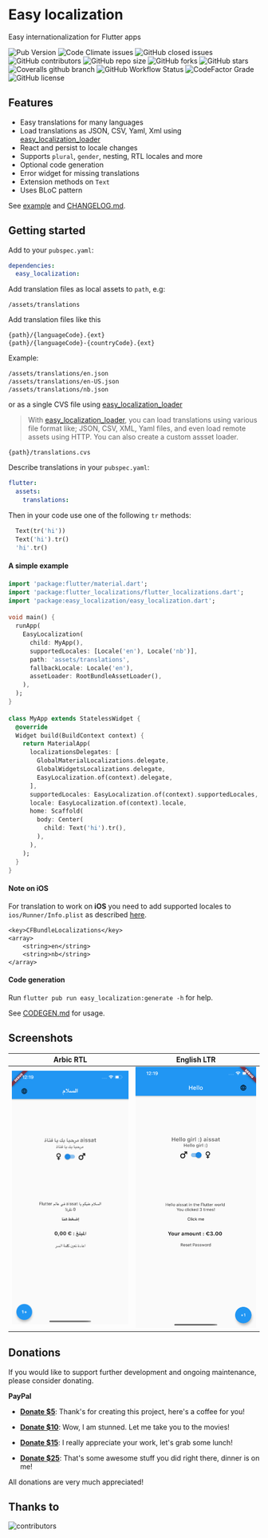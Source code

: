 # Easy localization

Easy internationalization for Flutter apps

![Pub Version](https://img.shields.io/pub/v/easy_localization?style=flat-square)
![Code Climate issues](https://img.shields.io/github/issues/aissat/easy_localization?style=flat-square)
![GitHub closed issues](https://img.shields.io/github/issues-closed/aissat/easy_localization?style=flat-square)
![GitHub contributors](https://img.shields.io/github/contributors/aissat/easy_localization?style=flat-square)
![GitHub repo size](https://img.shields.io/github/repo-size/aissat/easy_localization?style=flat-square)
![GitHub forks](https://img.shields.io/github/forks/aissat/easy_localization?style=flat-square)
![GitHub stars](https://img.shields.io/github/stars/aissat/easy_localization?style=flat-square)
![Coveralls github branch](https://img.shields.io/coveralls/github/aissat/easy_localization/dev?style=flat-square)
![GitHub Workflow Status](https://img.shields.io/github/workflow/status/aissat/easy_localization/Flutter%20Tester?longCache=true&style=flat-square&logo=github)
![CodeFactor Grade](https://img.shields.io/codefactor/grade/github/aissat/easy_localization?style=flat-square)
![GitHub license](https://img.shields.io/github/license/aissat/easy_localization?style=flat-square)

## Features

- Easy translations for many languages
- Load translations as JSON, CSV, Yaml, Xml using [easy\_localization\_loader](https://github.com/aissat/easy_localization_loader)
- React and persist to locale changes
- Supports `plural`, `gender`, nesting, RTL locales and more
- Optional code generation
- Error widget for missing translations
- Extension methods on `Text`
- Uses BLoC pattern

See [example](example) and [CHANGELOG.md](CHANGELOG.md).

## Getting started

Add to your `pubspec.yaml`:

```yaml
dependencies:
  easy_localization:

```

Add translation files as local assets to `path`, e.g:

```
/assets/translations
```

Add translation files like this

```
{path}/{languageCode}.{ext}
{path}/{languageCode}-{countryCode}.{ext}
```

Example:

```
/assets/translations/en.json
/assets/translations/en-US.json
/assets/translations/nb.json
```

or as a single CVS file using [easy_localization_loader](https://github.com/aissat/easy_localization_loader)

> With [easy_localization_loader](https://github.com/aissat/easy_localization_loader), you can load translations using various file format like; JSON, CSV, XML, Yaml files, and even load remote assets using HTTP. You can also create a custom assset loader.

```
{path}/translations.cvs
```

Describe translations in your `pubspec.yaml`:

```yaml
flutter:
  assets:
    translations:
```

Then in your code use one of the following `tr` methods:

```dart
  Text(tr('hi'))
  Text('hi').tr()
  'hi'.tr()
```

#### A simple example

```dart
import 'package:flutter/material.dart';
import 'package:flutter_localizations/flutter_localizations.dart';
import 'package:easy_localization/easy_localization.dart';

void main() {
  runApp(
    EasyLocalization(
      child: MyApp(),
      supportedLocales: [Locale('en'), Locale('nb')],
      path: 'assets/translations',
      fallbackLocale: Locale('en'),
      assetLoader: RootBundleAssetLoader(),
    ),
  );
}

class MyApp extends StatelessWidget {
  @override
  Widget build(BuildContext context) {
    return MaterialApp(
      localizationsDelegates: [
        GlobalMaterialLocalizations.delegate,
        GlobalWidgetsLocalizations.delegate,
        EasyLocalization.of(context).delegate,
      ],
      supportedLocales: EasyLocalization.of(context).supportedLocales,
      locale: EasyLocalization.of(context).locale,
      home: Scaffold(
        body: Center(
          child: Text('hi').tr(),
        ),
      ),
    );
  }
}
```

#### Note on **iOS**

For translation to work on **iOS** you need to add supported locales to 
`ios/Runner/Info.plist` as described [here](https://flutter.dev/docs/development/accessibility-and-localization/internationalization#specifying-supportedlocales).

```
<key>CFBundleLocalizations</key>
<array>
	<string>en</string>
	<string>nb</string>
</array>
```

#### Code generation

Run `flutter pub run easy_localization:generate -h` for help.

See [CODEGEN.md](CODEGEN.md) for usage.

## Screenshots

 Arbic RTL | English LTR
--- | ---
![](https://raw.githubusercontent.com/aissat/easy_localization/master/screenshots/Screenshot_ar.png)|![](https://raw.githubusercontent.com/aissat/easy_localization/master/screenshots/Screenshot_en.png)

## Donations

If you would like to support further development and ongoing maintenance, please consider donating.

**PayPal**

- **[Donate $5](https://paypal.me/aissatabdelwahab/5)**:
  Thank's for creating this project, here's a coffee for you!

- **[Donate $10](https://paypal.me/aissatabdelwahab/10)**:
  Wow, I am stunned. Let me take you to the movies!

- **[Donate $15](https://paypal.me/aissatabdelwahab/15)**:
  I really appreciate your work, let's grab some lunch!

- **[Donate $25](https://paypal.me/aissatabdelwahab/25)**:
  That's some awesome stuff you did right there, dinner is on me!

All donations are very much appreciated!

## Thanks to

![contributors](https://contributors-img.firebaseapp.com/image?repo=aissat/easy_localization)
<a href="https://github.com/aissat/easy_localization/graphs/contributors"></a>
